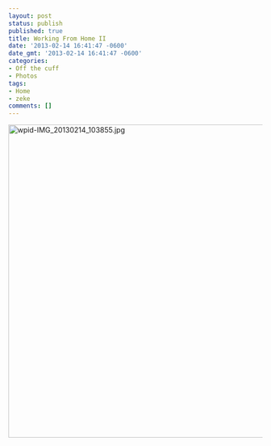 ```yaml
---
layout: post
status: publish
published: true
title: Working From Home II
date: '2013-02-14 16:41:47 -0600'
date_gmt: '2013-02-14 16:41:47 -0600'
categories:
- Off the cuff
- Photos
tags:
- Home
- zeke
comments: []
---
```


<a href="http://c9fdb1675999412f8bcb-7ceff41fb86acf15799809f3d548ce6b.r79.cf1.rackcdn.com/2/files/2013/02/wpid-IMG_20130214_103855.jpg"><img src="http://c9fdb1675999412f8bcb-7ceff41fb86acf15799809f3d548ce6b.r79.cf1.rackcdn.com/2/files/2013/02/wpid-IMG_20130214_103855.jpg" alt="wpid-IMG_20130214_103855.jpg" width="620" height="620" class="alignnone size-full wp-image-732" /></a>

